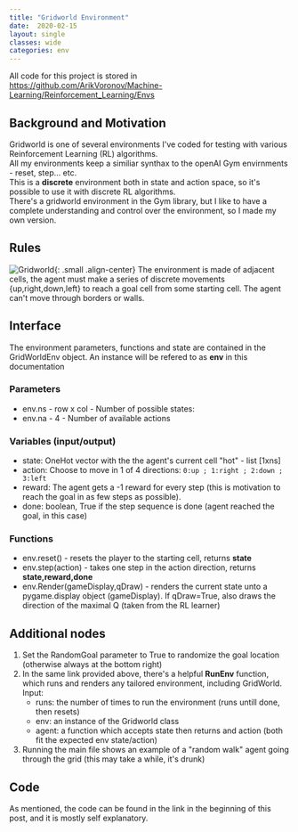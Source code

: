 ```yaml
---
title: "Gridworld Environment"
date:  2020-02-15
layout: single
classes: wide
categories: env
---
```


All code for this project is stored in <https://github.com/ArikVoronov/Machine-Learning/Reinforcement_Learning/Envs>
## Background and Motivation
Gridworld is one of several environments I've coded for testing with various Reinforcement Learning (RL) algorithms.  
All my environments keep a similiar synthax to the openAI Gym envirnments - reset, step... etc.  
This is a **discrete** environment both in state and action space, so it's possible to use it with discrete RL algorithms.  
There's a gridworld environment in the Gym library, but I like to have a complete understanding and control over the environment, so I made my own version.


## Rules
![Gridworld]({{site.baseurl}}/assets/env/gridworld/Gridworld.png "Gridworld"){: .small .align-center}
The environment is made of adjacent cells, the agent must make a series of discrete movements {up,right,down,left} to reach a goal cell from some starting cell.  The agent can't move through borders or walls.

## Interface
The environment parameters, functions and state are contained in the GridWorldEnv object. An instance will be refered to as **env** in this documentation

### Parameters
- env.ns - row x col - Number of possible states: 
- env.na - 4 - Number of available actions 

### Variables (input/output)
- state: OneHot vector with the the agent's current cell "hot" - list [1xns]  
- action: Choose to move in 1 of 4 directions:   `0:up ; 1:right ; 2:down ; 3:left`  
- reward: The agent gets a -1 reward for every step (this is motivation to reach the goal in as few steps as possible).
- done: boolean, True if the step sequence is done (agent reached the goal, in this case)

### Functions
- env.reset() - resets the player to the starting cell, returns **state**
- env.step(action) - takes one step in the action direction, returns **state,reward,done** 
- env.Render(gameDisplay,qDraw) - renders the current state unto a pygame.display object (gameDisplay). If qDraw=True, also draws the direction of the maximal Q (taken from the RL learner)

## Additional nodes
1. Set the RandomGoal parameter to True to randomize the goal location (otherwise always at the bottom right)
2. In the same link provided above, there's a helpful **RunEnv** function, which runs and renders any tailored environment, including GridWorld.  
Input:
	- runs: the number of times to run the environment (runs untill done, then resets)
	- env: an instance of the Gridworld class
	- agent: a function which accepts state then returns and action (both fit the expected env state/action)
3. Running the main file shows an example of a "random walk" agent going through the grid (this may take a while, it's drunk)


## Code
As mentioned, the code can be found in the link in the beginning of this post, and it is mostly self explanatory.
